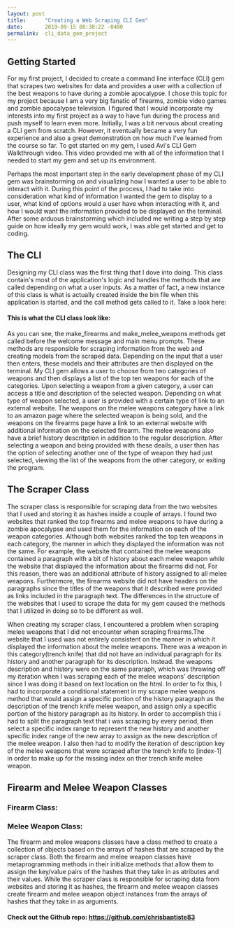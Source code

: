 ```yaml
---
layout: post
title:      "Creating a Web Scraping CLI Gem"
date:       2019-09-15 08:30:22 -0400
permalink:  cli_data_gem_project
---
```


## Getting Started
For my first project, I decided to create a command line interface (CLI) gem that scrapes two websites for data and provides a user with a collection of the best weapons to have during a zombie apocalypse. I chose this topic for my project because I am a very big fanatic of firearms, zombie video games and zombie apocalypse television. I figured that I would incorporate my interests into my first project as a way to have fun during the process and push myself to learn even more. Initially, I was a bit nervous about creating a CLI gem from scratch. However, it eventually became a very fun experience and also a great demonstration on how much I've learned from the course so far. To get started on my gem, I used Avi's CLI Gem Walkthrough video. This video provided me with all of the information that I needed to start my gem and set up its environment.  

Perhaps the most important step in the early development phase of my CLI gem was brainstorming on and visualizing how I wanted a user to be able to interact with it. During this point of the process, I had to take into consideration what kind of information I wanted the gem to display to a user, what kind of options would a user have when interacting with it, and how I would want the information provided to be displayed on the terminal. After some arduous brainstorming which included me writing a step by step guide on how ideally my gem would work, I was able get started and get to coding. 

## The CLI 
Designing my CLI class was the first thing that I dove into doing. This class contain's most of the application's logic and handles the methods that are called depending on what a user inputs. As a matter of fact, a new instance of this class is what is actually created inside the bin file when this application is started, and the call method gets called to it. Take a look here: 

<script src="https://gist.github.com/chrisbaptiste83/fb3b3dc2263bb8c1c942de31f28747d3.js"></script> 

#### This is what the CLI class look like:

<script src="https://gist.github.com/chrisbaptiste83/3a1fe5bf84523247c1f2eca2e5e245bd.js"></script> 

As you can see, the make_firearms and make_melee_weapons methods get called before the welcome message and main menu prompts. These methods are responsible for scraping information from the web and creating models from the scraped data. Depending on the input that a user then enters, these models and their attributes are then displayed on the terminal. My CLI gem allows a user to choose from two categories of weapons and then displays a list of the top ten weapons for each of the categories. Upon selecting a weapon from a given category, a user can access a title and description of the selected weapon. Depending on what type of weapon selected, a user is provided with a certain type of link to an external website.  The weapons on the melee weapons category have a link to an amazon page where the selected weapon is being sold, and the weapons on the firearms page have a link to an external website with additional information on the selected firearm. The melee weapons also have a brief history descritption in addition to the regular description. After selecting a weapon and being provided with these deails, a user then has the option of selecting another one of the type of weapon they had just selected, viewing the list of the weapons from the other category, or exiting the program. 

## The Scraper Class 
The scraper class is responsible for scraping data from the two websites that I used and storing it as hashes inside a couple of arrays. I found two websites that ranked the top firearms and melee weapons to have during a zombie apocalypse and used them for the information on each of the weapon categories. Although both websites ranked the top ten weapons in each category, the manner in which they displayed the information was not the same. For example, the website that contained the melee weapons contained a paragraph with a bit of history about each melee weapon while the website that displayed the information about the firearms did not. For this reason, there was an additional attribute of history assigned to all melee weapons. Furthermore, the firearms website did not have headers on the paragraphs since the titles of the weapons that it described were provided as links included in the paragraph text.  The differences in the structure of the websites that I used to scrape the data for my gem caused the methods that I utilized in doing so to be different as well. 

<script src="https://gist.github.com/chrisbaptiste83/bde187210e81d7b679aadc1949e9f915.js"></script> 

              
When creating my scraper class, I encountered a problem when scraping melee weapons that I did not encounter when scraping firearms.The website that I used was not entirely consistent on the manner in which it displayed the information about the melee weapons. There was a weapon in this category(trench knife) that did not have an individual paragraph for its history and another paragraph for its description. Instead. the weapons description and history were on the same pararaph, which was throwing off my iteration when I was scraping each of the melee weapons' description since I was doing it based on text location on the html. In order to fix this, I had to incorporate a conditional statement in my scrape melee weapons method that would assign a specific portion of the history paragraph as the description of the trench knife melee weapon, and assign only a specific portion of the history paragraph as its history. In order to accomplish this i had to split the paragraph text that i was scraping by every period, then select a specific index range to represent the new history and another specific index range of the new array to assign as the new description of the melee weapon. I also then had to modify the iteration of description key of the melee weapons that were scraped after the trench knife to [index-1] in order to make up for the missing index on ther trench knife melee weapon. 
					

## Firearm and Melee Weapon Classes


### Firearm Class: 

<script src="https://gist.github.com/chrisbaptiste83/63738a017a870d83c99f8067288fa287.js"></script> 

### Melee Weapon Class: 

<script src="https://gist.github.com/chrisbaptiste83/6360b345b78fc84baa3057721f340478.js"></script>

        
The firearm and melee weapons classes have a class method to create a collection of objects based on the arrays of hashes that are scraped by the scraper class. Both the firearm and melee weapon classes have metaprogramming methods in their initialize methods that allow them to assign the key/value pairs of the hashes that they take in as atributes and their values. While the scraper class is responsible for scraping data from websites and storing it as hashes, the firearm and melee weapon classes create firearm and melee weapon object instances from the arrays of hashes that they take in as arguments.  

#### Check out the Github repo: https://github.com/chrisbaptiste83




